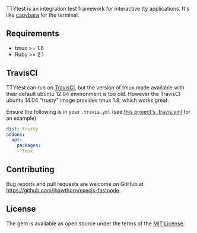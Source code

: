 TTYtest is an integration test framework for interactive tty applications. It's like [capybara](https://github.com/teamcapybara/capybara) for the terminal.

## Requirements

* tmux >= 1.8
* Ruby >= 2.1

## TravisCI

TTYtest can run on [TravisCI](https://travis-ci.org/), but the version of tmux made available with their default ubuntu 12.04 environment is too old. However the TravisCI ubuntu 14.04 "trusty" image provides tmux 1.8, which works great.

Ensure the following is in your `.travis.yml` (see [this project's .travis.yml](./.travis.yml) for an example)

``` yaml
dist: trusty
addons:
  apt:
    packages:
    - tmux
```

## Contributing

Bug reports and pull requests are welcome on GitHub at https://github.com/jhawthorn/execjs-fastnode.

## License

The gem is available as open source under the terms of the [MIT License](http://opensource.org/licenses/MIT).
